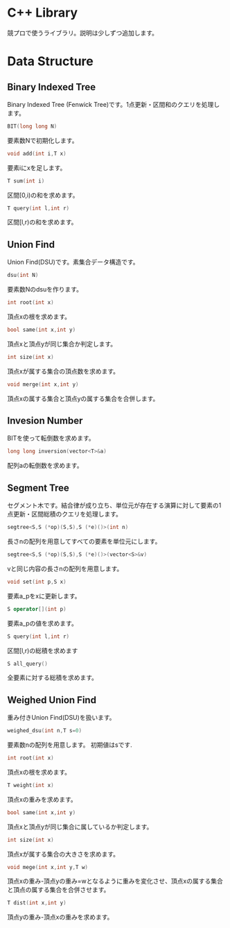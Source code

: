 # C++ Library

競プロで使うライブラリ。説明は少しずつ追加します。<br>
# Data Structure
## Binary Indexed Tree
Binary Indexed Tree (Fenwick Tree)です。1点更新・区間和のクエリを処理します。
```C++
BIT(long long N)
```
要素数Nで初期化します。
```C++
void add(int i,T x)
```
要素iにxを足します。
```C++
T sum(int i)
```
区間[0,i)の和を求めます。

```C++
T query(int l,int r)
```
区間[l,r)の和を求めます。

## Union Find
Union Find(DSU)です。素集合データ構造です。
```C++
dsu(int N)
```
要素数Nのdsuを作ります。
```C++
int root(int x)
```
頂点xの根を求めます。
```C++
bool same(int x,int y)
```
頂点xと頂点yが同じ集合か判定します。
```C++
int size(int x)
```
頂点xが属する集合の頂点数を求めます。
```C++
void merge(int x,int y)
```
頂点xの属する集合と頂点yの属する集合を合併します。
## Invesion Number
BITを使って転倒数を求めます。
```C++
long long inversion(vector<T>&a)
```
配列aの転倒数を求めます。
## Segment Tree
セグメント木です。結合律が成り立ち、単位元が存在する演算に対して要素の1点更新・区間総積のクエリを処理します。
```C++
segtree<S,S (*op)(S,S),S (*e)()>(int n)
```
長さnの配列を用意してすべての要素を単位元にします。
```C++
segtree<S,S (*op)(S,S),S (*e)()>(vector<S>&v)
```
vと同じ内容の長さnの配列を用意します。
```C++
void set(int p,S x)
```
要素a_pをxに更新します。
```C++
S operator[](int p)
```
要素a_pの値を求めます。
```C++
S query(int l,int r)
```
区間[l,r)の総積を求めます

```C++
S all_query()
```
全要素に対する総積を求めます。
## Weighed Union Find
重み付きUnion Find(DSU)を扱います。
```C++
weighed_dsu(int n,T s=0)
```
要素数nの配列を用意します。
初期値はsです.
```C++
int root(int x)
```
頂点xの根を求めます。
```C++
T weight(int x)
```
頂点xの重みを求めます。
```C++
bool same(int x,int y)
```
頂点xと頂点yが同じ集合に属しているか判定します。
```C++
int size(int x)
```
頂点xが属する集合の大きさを求めます。
```C++
void mege(int x,int y,T w)
```
頂点xの重み-頂点yの重み=wとなるように重みを変化させ、頂点xの属する集合と頂点の属する集合を合併させます。
```C++
T dist(int x,int y)
```
頂点yの重み-頂点xの重みを求めます。

